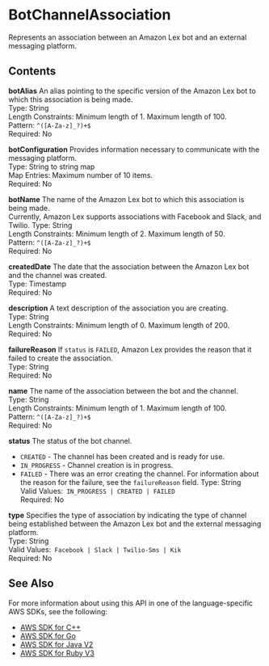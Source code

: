 # BotChannelAssociation<a name="API_BotChannelAssociation"></a>

Represents an association between an Amazon Lex bot and an external messaging platform\.

## Contents<a name="API_BotChannelAssociation_Contents"></a>

 **botAlias**   <a name="lex-Type-BotChannelAssociation-botAlias"></a>
An alias pointing to the specific version of the Amazon Lex bot to which this association is being made\.   
Type: String  
Length Constraints: Minimum length of 1\. Maximum length of 100\.  
Pattern: `^([A-Za-z]_?)+$`   
Required: No

 **botConfiguration**   <a name="lex-Type-BotChannelAssociation-botConfiguration"></a>
Provides information necessary to communicate with the messaging platform\.   
Type: String to string map  
Map Entries: Maximum number of 10 items\.  
Required: No

 **botName**   <a name="lex-Type-BotChannelAssociation-botName"></a>
The name of the Amazon Lex bot to which this association is being made\.   
Currently, Amazon Lex supports associations with Facebook and Slack, and Twilio\.
Type: String  
Length Constraints: Minimum length of 2\. Maximum length of 50\.  
Pattern: `^([A-Za-z]_?)+$`   
Required: No

 **createdDate**   <a name="lex-Type-BotChannelAssociation-createdDate"></a>
The date that the association between the Amazon Lex bot and the channel was created\.   
Type: Timestamp  
Required: No

 **description**   <a name="lex-Type-BotChannelAssociation-description"></a>
A text description of the association you are creating\.   
Type: String  
Length Constraints: Minimum length of 0\. Maximum length of 200\.  
Required: No

 **failureReason**   <a name="lex-Type-BotChannelAssociation-failureReason"></a>
If `status` is `FAILED`, Amazon Lex provides the reason that it failed to create the association\.  
Type: String  
Required: No

 **name**   <a name="lex-Type-BotChannelAssociation-name"></a>
The name of the association between the bot and the channel\.   
Type: String  
Length Constraints: Minimum length of 1\. Maximum length of 100\.  
Pattern: `^([A-Za-z]_?)+$`   
Required: No

 **status**   <a name="lex-Type-BotChannelAssociation-status"></a>
The status of the bot channel\.   
+  `CREATED` \- The channel has been created and is ready for use\.
+  `IN_PROGRESS` \- Channel creation is in progress\.
+  `FAILED` \- There was an error creating the channel\. For information about the reason for the failure, see the `failureReason` field\.
Type: String  
Valid Values:` IN_PROGRESS | CREATED | FAILED`   
Required: No

 **type**   <a name="lex-Type-BotChannelAssociation-type"></a>
Specifies the type of association by indicating the type of channel being established between the Amazon Lex bot and the external messaging platform\.  
Type: String  
Valid Values:` Facebook | Slack | Twilio-Sms | Kik`   
Required: No

## See Also<a name="API_BotChannelAssociation_SeeAlso"></a>

For more information about using this API in one of the language\-specific AWS SDKs, see the following:
+  [AWS SDK for C\+\+](https://docs.aws.amazon.com/goto/SdkForCpp/lex-models-2017-04-19/BotChannelAssociation) 
+  [AWS SDK for Go](https://docs.aws.amazon.com/goto/SdkForGoV1/lex-models-2017-04-19/BotChannelAssociation) 
+  [AWS SDK for Java V2](https://docs.aws.amazon.com/goto/SdkForJavaV2/lex-models-2017-04-19/BotChannelAssociation) 
+  [AWS SDK for Ruby V3](https://docs.aws.amazon.com/goto/SdkForRubyV3/lex-models-2017-04-19/BotChannelAssociation) 